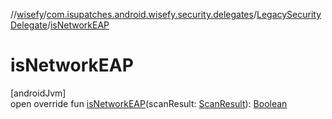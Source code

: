 //[wisefy](../../../index.md)/[com.isupatches.android.wisefy.security.delegates](../index.md)/[LegacySecurityDelegate](index.md)/[isNetworkEAP](is-network-e-a-p.md)

# isNetworkEAP

[androidJvm]\
open override fun [isNetworkEAP](is-network-e-a-p.md)(scanResult: [ScanResult](https://developer.android.com/reference/kotlin/android/net/wifi/ScanResult.html)): [Boolean](https://kotlinlang.org/api/latest/jvm/stdlib/kotlin/-boolean/index.html)

